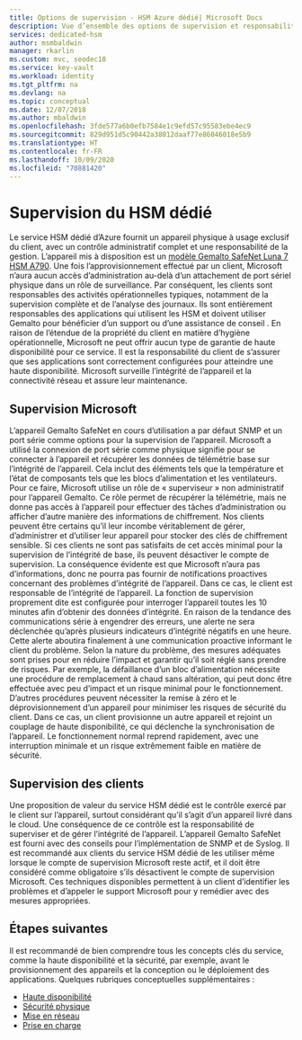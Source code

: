 ```yaml
---
title: Options de supervision - HSM Azure dédié| Microsoft Docs
description: Vue d’ensemble des options de supervision et responsabilités de supervision des HSM Azure dédiés
services: dedicated-hsm
author: msmbaldwin
manager: rkarlin
ms.custom: mvc, seodec18
ms.service: key-vault
ms.workload: identity
ms.tgt_pltfrm: na
ms.devlang: na
ms.topic: conceptual
ms.date: 12/07/2018
ms.author: mbaldwin
ms.openlocfilehash: 3fde577a6b0efb7584e1c9efd57c95583ebe4ec9
ms.sourcegitcommit: 829d951d5c90442a38012daaf77e86046018e5b9
ms.translationtype: HT
ms.contentlocale: fr-FR
ms.lasthandoff: 10/09/2020
ms.locfileid: "70881420"
---
```

# <a name="azure-dedicated-hsm-monitoring"></a>Supervision du HSM dédié

Le service HSM dédié d’Azure fournit un appareil physique à usage exclusif du client, avec un contrôle administratif complet et une responsabilité de la gestion. L’appareil mis à disposition est un [modèle Gemalto SafeNet Luna 7 HSM A790](https://safenet.gemalto.com/data-encryption/hardware-security-modules-hsms/safenet-network-hsm/).  Une fois l’approvisionnement effectué par un client, Microsoft n’aura aucun accès d’administration au-delà d’un attachement de port sériel physique dans un rôle de surveillance. Par conséquent, les clients sont responsables des activités opérationnelles typiques, notamment de la supervision complète et de l’analyse des journaux.
Ils sont entièrement responsables des applications qui utilisent les HSM et doivent utiliser Gemalto pour bénéficier d’un support ou d’une assistance de conseil . En raison de l’étendue de la propriété du client en matière d’hygiène opérationnelle, Microsoft ne peut offrir aucun type de garantie de haute disponibilité pour ce service. Il est la responsabilité du client de s’assurer que ses applications sont correctement configurées pour atteindre une haute disponibilité. Microsoft surveille l’intégrité de l’appareil et la connectivité réseau et assure leur maintenance.

## <a name="microsoft-monitoring"></a>Supervision Microsoft

L’appareil Gemalto SafeNet en cours d’utilisation a par défaut SNMP et un port série comme options pour la supervision de l’appareil. Microsoft a utilisé la connexion de port série comme physique signifie pour se connecter à l’appareil et récupérer les données de télémétrie base sur l’intégrité de l’appareil. Cela inclut des éléments tels que la température et l’état de composants tels que les blocs d’alimentation et les ventilateurs.
Pour ce faire, Microsoft utilise un rôle de « superviseur » non administratif pour l’appareil Gemalto. Ce rôle permet de récupérer la télémétrie, mais ne donne pas accès à l’appareil pour effectuer des tâches d’administration ou afficher d’autre manière des informations de chiffrement. Nos clients peuvent être certains qu’il leur incombe véritablement de gérer, d’administrer et d’utiliser leur appareil pour stocker des clés de chiffrement sensible. Si ces clients ne sont pas satisfaits de cet accès minimal pour la supervision de l’intégrité de base, ils peuvent désactiver le compte de supervision. La conséquence évidente est que Microsoft n’aura pas d’informations, donc ne pourra pas fournir de notifications proactives concernant des problèmes d’intégrité de l’appareil. Dans ce cas, le client est responsable de l’intégrité de l’appareil.
La fonction de supervision proprement dite est configurée pour interroger l’appareil toutes les 10 minutes afin d’obtenir des données d’intégrité. En raison de la tendance des communications série à engendrer des erreurs, une alerte ne sera déclenchée qu’après plusieurs indicateurs d’intégrité négatifs en une heure. Cette alerte aboutira finalement à une communication proactive informant le client du problème.
Selon la nature du problème, des mesures adéquates sont prises pour en réduire l’impact et garantir qu’il soit réglé sans prendre de risques. Par exemple, la défaillance d’un bloc d’alimentation nécessite une procédure de remplacement à chaud sans altération, qui peut donc être effectuée avec peu d’impact et un risque minimal pour le fonctionnement. D’autres procédures peuvent nécessiter la remise à zéro et le déprovisionnement d’un appareil pour minimiser les risques de sécurité du client. Dans ce cas, un client provisionne un autre appareil et rejoint un couplage de haute disponibilité, ce qui déclenche la synchronisation de l’appareil. Le fonctionnement normal reprend rapidement, avec une interruption minimale et un risque extrêmement faible en matière de sécurité.  

## <a name="customer-monitoring"></a>Supervision des clients

Une proposition de valeur du service HSM dédié est le contrôle exercé par le client sur l’appareil, surtout considérant qu’il s’agit d’un appareil livré dans le cloud. Une conséquence de ce contrôle est la responsabilité de superviser et de gérer l’intégrité de l’appareil. L’appareil Gemalto SafeNet est fourni avec des conseils pour l’implémentation de SNMP et de Syslog. Il est recommandé aux clients du service HSM dédié de les utiliser même lorsque le compte de supervision Microsoft reste actif, et il doit être considéré comme obligatoire s’ils désactivent le compte de supervision Microsoft.
Ces techniques disponibles permettent à un client d’identifier les problèmes et d’appeler le support Microsoft pour y remédier avec des mesures appropriées.

## <a name="next-steps"></a>Étapes suivantes

Il est recommandé de bien comprendre tous les concepts clés du service, comme la haute disponibilité et la sécurité, par exemple, avant le provisionnement des appareils et la conception ou le déploiement des applications. Quelques rubriques conceptuelles supplémentaires :

* [Haute disponibilité](high-availability.md)
* [Sécurité physique](physical-security.md)
* [Mise en réseau](networking.md)
* [Prise en charge](supportability.md)
